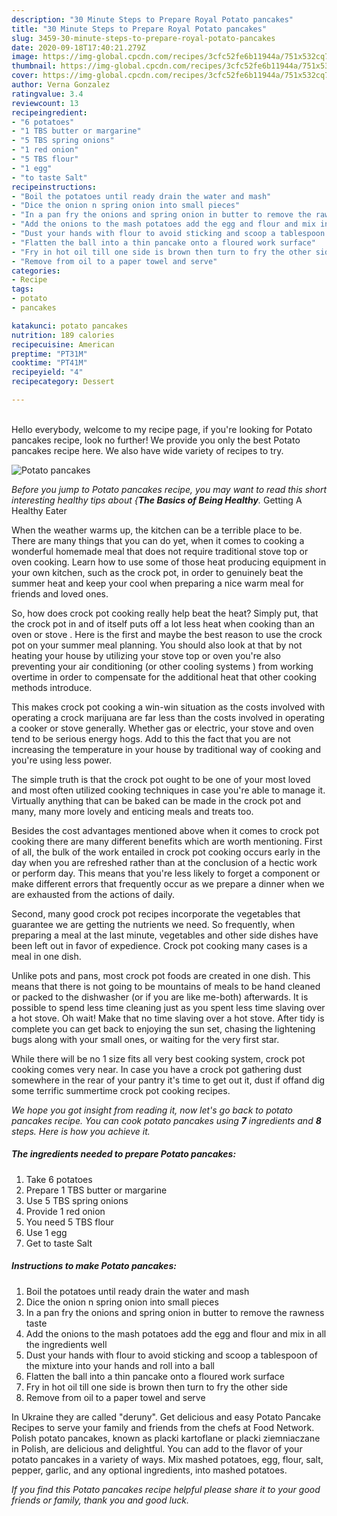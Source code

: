 ```yaml
---
description: "30 Minute Steps to Prepare Royal Potato pancakes"
title: "30 Minute Steps to Prepare Royal Potato pancakes"
slug: 3459-30-minute-steps-to-prepare-royal-potato-pancakes
date: 2020-09-18T17:40:21.279Z
image: https://img-global.cpcdn.com/recipes/3cfc52fe6b11944a/751x532cq70/potato-pancakes-recipe-main-photo.jpg
thumbnail: https://img-global.cpcdn.com/recipes/3cfc52fe6b11944a/751x532cq70/potato-pancakes-recipe-main-photo.jpg
cover: https://img-global.cpcdn.com/recipes/3cfc52fe6b11944a/751x532cq70/potato-pancakes-recipe-main-photo.jpg
author: Verna Gonzalez
ratingvalue: 3.4
reviewcount: 13
recipeingredient:
- "6 potatoes"
- "1 TBS butter or margarine"
- "5 TBS spring onions"
- "1 red onion"
- "5 TBS flour"
- "1 egg"
- "to taste Salt"
recipeinstructions:
- "Boil the potatoes until ready drain the water and mash"
- "Dice the onion n spring onion into small pieces"
- "In a pan fry the onions and spring onion in butter to remove the rawness taste"
- "Add the onions to the mash potatoes add the egg and flour and mix in all the ingredients well"
- "Dust your hands with flour to avoid sticking and scoop a tablespoon of the mixture into your hands and roll into a ball"
- "Flatten the ball into a thin pancake onto a floured work surface"
- "Fry in hot oil till one side is brown then turn to fry the other side"
- "Remove from oil to a paper towel and serve"
categories:
- Recipe
tags:
- potato
- pancakes

katakunci: potato pancakes 
nutrition: 189 calories
recipecuisine: American
preptime: "PT31M"
cooktime: "PT41M"
recipeyield: "4"
recipecategory: Dessert

---
```

<br>
Hello everybody, welcome to my recipe page, if you're looking for Potato pancakes recipe, look no further! We provide you only the best Potato pancakes recipe here. We also have wide variety of recipes to try.
<br>


![Potato pancakes](https://img-global.cpcdn.com/recipes/3cfc52fe6b11944a/751x532cq70/potato-pancakes-recipe-main-photo.jpg)

<i>Before you jump to Potato pancakes recipe, you may want to read this short interesting healthy tips about {<strong>The Basics of Being Healthy</strong>.</i>
Getting A Healthy Eater


When the weather warms up, the kitchen can be a terrible place to be. There are many things that you can do yet, when it comes to cooking a wonderful homemade meal that does not require traditional stove top or oven cooking. Learn how to use some of those heat producing equipment in your own kitchen, such as the crock pot, in order to genuinely beat the summer heat and keep your cool when preparing a nice warm meal for friends and loved ones.

So, how does crock pot cooking really help beat the heat? Simply put, that the crock pot in and of itself puts off a lot less heat when cooking than an oven or stove . Here is the first and maybe the best reason to use the crock pot on your summer meal planning. You should also look at that by not heating your house by utilizing your stove top or oven you're also preventing your air conditioning (or other cooling systems ) from working overtime in order to compensate for the additional heat that other cooking methods introduce.

This makes crock pot cooking a win-win situation as the costs involved with operating a crock marijuana are far less than the costs involved in operating a cooker or stove generally. Whether gas or electric, your stove and oven tend to be serious energy hogs. Add to this the fact that you are not increasing the temperature in your house by traditional way of cooking and you're using less power.

 The simple truth is that the crock pot ought to be one of your most loved and most often utilized cooking techniques in case you're able to manage it.  Virtually anything that can be baked can be made in the crock pot and many, many more lovely and enticing meals and treats too.



Besides the cost advantages mentioned above when it comes to crock pot cooking there are many different benefits which are worth mentioning. First of all, the bulk of the work entailed in crock pot cooking occurs early in the day when you are refreshed rather than at the conclusion of a hectic work or perform day. This means that you're less likely to forget a component or make different errors that frequently occur as we prepare a dinner when we are exhausted from the actions of daily.

Second, many good crock pot recipes incorporate the vegetables that guarantee we are getting the nutrients we need. So frequently, when preparing a meal at the last minute, vegetables and other side dishes have been left out in favor of expedience. Crock pot cooking many cases is a meal in one dish.

 Unlike pots and pans, most crock pot foods are created in one dish. This means that there is not going to be mountains of meals to be hand cleaned or packed to the dishwasher (or if you are like me-both) afterwards. It is possible to spend less time cleaning just as you spent less time slaving over a hot stove. Oh wait! Make that no time slaving over a hot stove. After tidy is complete you can get back to enjoying the sun set, chasing the lightening bugs along with your small ones, or waiting for the very first star.

While there will be no 1 size fits all very best cooking system, crock pot cooking comes very near. In case you have a crock pot gathering dust somewhere in the rear of your pantry it's time to get out it, dust if offand dig some terrific summertime crock pot cooking recipes.


<i>We hope you got insight from reading it, now let's go back to potato pancakes recipe. You can cook potato pancakes using <strong>7</strong> ingredients and <strong>8</strong> steps. Here is how you achieve it.
</i>

##### The ingredients needed to prepare Potato pancakes:

1. Take 6 potatoes
1. Prepare 1 TBS butter or margarine
1. Use 5 TBS spring onions
1. Provide 1 red onion
1. You need 5 TBS flour
1. Use 1 egg
1. Get to taste Salt


##### Instructions to make Potato pancakes:

1. Boil the potatoes until ready drain the water and mash
1. Dice the onion n spring onion into small pieces
1. In a pan fry the onions and spring onion in butter to remove the rawness taste
1. Add the onions to the mash potatoes add the egg and flour and mix in all the ingredients well
1. Dust your hands with flour to avoid sticking and scoop a tablespoon of the mixture into your hands and roll into a ball
1. Flatten the ball into a thin pancake onto a floured work surface
1. Fry in hot oil till one side is brown then turn to fry the other side
1. Remove from oil to a paper towel and serve


In Ukraine they are called &#34;deruny&#34;. Get delicious and easy Potato Pancake Recipes to serve your family and friends from the chefs at Food Network. Polish potato pancakes, known as placki kartoflane or placki ziemniaczane in Polish, are delicious and delightful. You can add to the flavor of your potato pancakes in a variety of ways. Mix mashed potatoes, egg, flour, salt, pepper, garlic, and any optional ingredients, into mashed potatoes. 

<i>If you find this Potato pancakes recipe helpful please share it to your good friends or family, thank you and good luck.</i>
